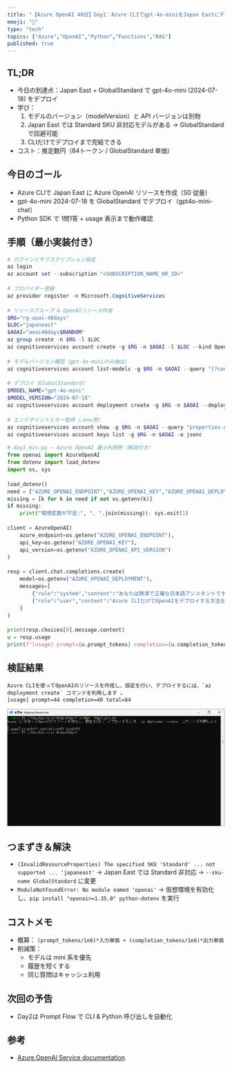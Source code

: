 ```yaml
---
title: "【Azure OpenAI 40日】Day1：Azure CLIでgpt-4o-miniをJapan Eastにデプロイ"
emoji: "🚀"
type: "tech"
topics: ["Azure","OpenAI","Python","Functions","RAG"]
published: true
---
```


## TL;DR
- 今日の到達点：Japan East + GlobalStandard で gpt-4o-mini (2024-07-18) をデプロイ
- 学び：
  1. モデルのバージョン（modelVersion）と API バージョンは別物
  2. Japan East では Standard SKU 非対応モデルがある → GlobalStandardで回避可能
  3. CLIだけでデプロイまで完結できる
- コスト：推定数円（84トークン / GlobalStandard 単価）

## 今日のゴール
- Azure CLIで Japan East に Azure OpenAI リソースを作成（S0 従量）
- gpt-4o-mini 2024-07-18 を GlobalStandard でデプロイ（gpt4o-mini-chat）
- Python SDK で 1問1答 + usage 表示まで動作確認

## 手順（最小実装付き）
```powershell
# ログインとサブスクリプション設定
az login
az account set --subscription "<SUBSCRIPTION_NAME_OR_ID>"

# プロバイダー登録
az provider register -n Microsoft.CognitiveServices

# リソースグループ & OpenAIリソース作成
$RG="rg-aoai-40days"
$LOC="japaneast"
$AOAI="aoai40days$RANDOM"
az group create -n $RG -l $LOC
az cognitiveservices account create -g $RG -n $AOAI -l $LOC --kind OpenAI --sku S0 --yes

# モデルバージョン確認（gpt-4o-miniのみ抽出）
az cognitiveservices account list-models -g $RG -n $AOAI --query "[?contains(modelName,'gpt-4o-mini')].[modelName,modelVersion]" -o table

# デプロイ（GlobalStandard）
$MODEL_NAME="gpt-4o-mini"
$MODEL_VERSION="2024-07-18"
az cognitiveservices account deployment create -g $RG -n $AOAI --deployment-name "gpt4o-mini-chat" --model-format OpenAI --model-name $MODEL_NAME --model-version $MODEL_VERSION --sku-name "GlobalStandard" --sku-capacity 1

# エンドポイントとキー取得（.env用）
az cognitiveservices account show -g $RG -n $AOAI --query "properties.endpoint" -o tsv
az cognitiveservices account keys list -g $RG -n $AOAI -o jsonc
````

```python
# day1_min.py — Azure OpenAI 最小利用例（解説付き）
from openai import AzureOpenAI
from dotenv import load_dotenv
import os, sys

load_dotenv()
need = ["AZURE_OPENAI_ENDPOINT","AZURE_OPENAI_KEY","AZURE_OPENAI_DEPLOYMENT","AZURE_OPENAI_API_VERSION"]
missing = [k for k in need if not os.getenv(k)]
if missing:
    print("環境変数が不足:", ", ".join(missing)); sys.exit(1)

client = AzureOpenAI(
    azure_endpoint=os.getenv("AZURE_OPENAI_ENDPOINT"),
    api_key=os.getenv("AZURE_OPENAI_KEY"),
    api_version=os.getenv("AZURE_OPENAI_API_VERSION")
)

resp = client.chat.completions.create(
    model=os.getenv("AZURE_OPENAI_DEPLOYMENT"),
    messages=[
        {"role":"system","content":"あなたは簡潔で正確な日本語アシスタントです。"},
        {"role":"user","content":"Azure CLIだけでOpenAIをデプロイする方法を一言で？"}
    ]
)

print(resp.choices[0].message.content)
u = resp.usage
print(f"[usage] prompt={u.prompt_tokens} completion={u.completion_tokens} total={u.total_tokens}")
```

## 検証結果

```plaintext
Azure CLIを使ってOpenAIのリソースを作成し、設定を行い、デプロイするには、`az deployment create` コマンドを利用します 。
[usage] prompt=44 completion=40 total=84
```
![Python実行結果](images/day1/python_usage_result.png)


## つまずき＆解決

* `(InvalidResourceProperties) The specified SKU 'Standard' ... not supported ... 'japaneast'`
  → Japan East では Standard 非対応 → `--sku-name GlobalStandard` に変更
* `ModuleNotFoundError: No module named 'openai'`
  → 仮想環境を有効化し、`pip install "openai>=1.35.0" python-dotenv` を実行

## コストメモ

* 概算： `(prompt_tokens/1e6)*入力単価 + (completion_tokens/1e6)*出力単価`
* 削減策：
  - モデルは mini 系を優先
  - 履歴を短くする
  - 同じ質問はキャッシュ利用

## 次回の予告

* Day2は Prompt Flow で CLI & Python 呼び出しを自動化

## 参考

* [Azure OpenAI Service documentation](https://learn.microsoft.com/azure/ai-services/openai/)
